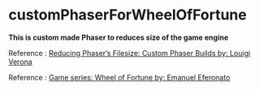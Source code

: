 # customPhaserForWheelOfFortune

<b>This is custom made Phaser to reduces size of the game engine</b>
<p>
Reference : <a href="https://medium.com/@louigi.verona/reducing-phasers-filesize-custom-phaser-builds-4a0314819a38">
  Reducing Phaser’s Filesize: Custom Phaser Builds by: Louigi Verona</a>
</p>
<p>
Reference : <a href="https://www.emanueleferonato.com/tag/wheel-of-fortune/">
  Game series: Wheel of Fortune by: Emanuel Eferonato</a>
</p>
